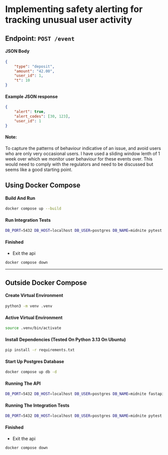 # Implementing safety alerting for tracking unusual user activity

## Endpoint: `POST /event`

#### JSON Body 
```json
{
	"type": "deposit",
	"amount": "42.00",
	"user_id": 1,
	"t": 10
}
```
#### Example JSON response
```json
{
	"alert": true,
	"alert_codes": [30, 123],
	"user_id": 1
}
```

#### Note:
To capture the patterns of behaviour indicative of an issue, and avoid users who are only very occasional users. 
I have used a sliding window lenth of 1 week over which we monitor user behaviour for these events over. 
This would need to comply with the regulators and need to be discussed but seems like a good starting point.


## Using Docker Compose
#### Build And Run
```bash
docker compose up --build
```

#### Run Integration Tests
```bash
DB_PORT=5432 DB_HOST=localhost DB_USER=postgres DB_NAME=midnite pytest
```

#### Finished
- Exit the api
```bash
docker compose down
```

-----------------------------------------------------

## Outside Docker Compose
#### Create Virtual Environment
```bash
python3 -m venv .venv
```

#### Active Virtual Environment
```bash
source .venv/bin/activate
```

#### Install Dependencies (Tested On Python 3.13 On Ubuntu)
```bash
pip install -r requirements.txt
```

#### Start Up Postgres Database
```bash
docker compose up db -d
```

#### Running The API
```bash
DB_PORT=5432 DB_HOST=localhost DB_USER=postgres DB_NAME=midnite fastapi dev main.py
```

#### Running The Integration Tests
```bash
DB_PORT=5432 DB_HOST=localhost DB_USER=postgres DB_NAME=midnite pytest
```

#### Finished
- Exit the api
```bash
docker compose down
```
